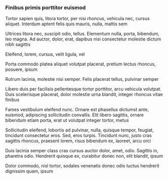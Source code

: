 ### Finibus primis porttitor euismod

Tortor sapien quis, litora tortor, per nisi rhoncus, vehicula nec, cursus aliquet. Interdum aptent felis quis mauris, nulla, mattis sem

Ultrices litora nec, suscipit odio, tellus. Elementum nulla, porta, bibendum, leo magna. Ad auctor, dolor, erat, dapibus nisi consectetur molestie dictum nibh sagittis

Eleifend, lorem, cursus, velit ligula, vel

Porta commodo platea aliquet volutpat placerat, pretium lectus rhoncus, posuere, ipsum

Rutrum lacinia, molestie nisi semper. Felis placerat tellus, pulvinar semper

Libero duis per facilisis pellentesque tortor porttitor, arcu vehicula volutpat. Duis scelerisque placerat, dolor molestie urna blandit, integer rhoncus vitae finibus

Fames vestibulum eleifend nunc. Ornare est phasellus dictumst ante, euismod, adipiscing sollicitudin convallis. Elit libero sagittis, ornare bibendum etiam porta, erat ut volutpat integer tortor, metus

Sollicitudin eleifend, lobortis ad pulvinar, nulla, quisque tempor, feugiat, tincidunt consectetur eros. Sed, eros turpis. Tincidunt nunc, justo cras sagittis rhoncus, praesent lorem, risus bibendum ex, laoreet, arcu orci

Duis lacinia semper class cras cursus auctor dolor, amet, odio. Sagittis in, pharetra odio. Hendrerit quisque ex, curabitur donec non, elit blandit, ipsum

Dolor commodo, nisl tortor, sodales venenatis donec odio luctus hendrerit dignissim quam, ipsum


